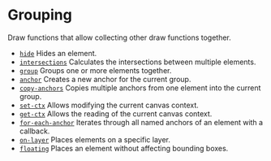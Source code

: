 # Grouping

Draw functions that allow collecting other draw functions together.

- [`hide`](./hide) Hides an element.
- [`intersections`](./intersections) Calculates the intersections between multiple elements.
- [`group`](./group) Groups one or more elements together.
- [`anchor`](./anchor) Creates a new anchor for the current group.
- [`copy-anchors`](./copy-anchors) Copies multiple anchors from one element into the current group.
- [`set-ctx`](./set-ctx) Allows modifying the current canvas context.
- [`get-ctx`](./get-ctx) Allows the reading of the current canvas context.
- [`for-each-anchor`](./for-each-anchor) Iterates through all named anchors of an element with a callback.
- [`on-layer`](./on-layer) Places elements on a specific layer.
- [`floating`](./floating) Places an element without affecting bounding boxes.
